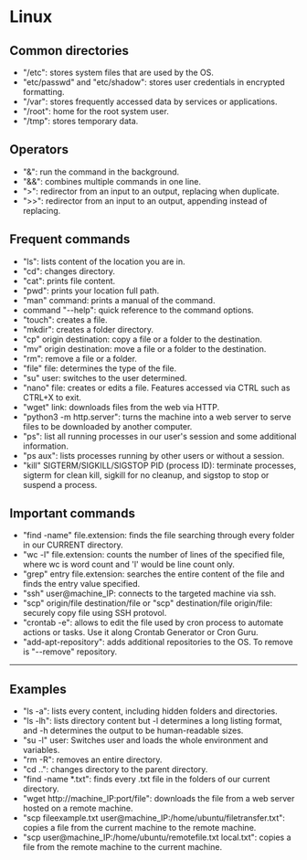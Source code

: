 # Linux

## Common directories
- "/etc": stores system files that are used by the OS.
- "etc/passwd" and "etc/shadow": stores user credentials in encrypted formatting.
- "/var": stores frequently accessed data by services or applications.
- "/root": home for the root system user.
- "/tmp": stores temporary data.

## Operators
- "&": run the command in the background.
- "&&": combines multiple commands in one line.
- ">": redirector from an input to an output, replacing when duplicate.
- ">>": redirector from an input to an output, appending instead of replacing.

## Frequent commands
- "ls": lists content of the location you are in.
- "cd": changes directory.
- "cat": prints file content.
- "pwd": prints your location full path.
- "man" command: prints a manual of the command.
- command "--help": quick reference to the command options.
- "touch": creates a file.
- "mkdir": creates a folder directory.
- "cp" origin destination: copy a file or a folder to the destination.
- "mv" origin destination: move a file or a folder to the destination.
- "rm": remove a file or a folder.
- "file" file: determines the type of the file.
- "su" user: switches to the user determined.
- "nano" file: creates or edits a file. Features accessed via CTRL such as CTRL+X to exit.
- "wget" link: downloads files from the web via HTTP.
- "python3 -m http.server": turns the machine into a web server to serve files to be downloaded by another computer.
- "ps": list all running processes in our user's session and some additional information.
- "ps aux": lists processes running by other users or without a session.
- "kill" SIGTERM/SIGKILL/SIGSTOP PID (process ID): terminate processes, sigterm for clean kill, sigkill for no cleanup, and sigstop to stop or suspend a process.

## Important commands
- "find -name" file.extension: finds the file searching through every folder in our CURRENT directory.
- "wc -l" file.extension: counts the number of lines of the specified file, where wc is word count and 'l' would be line count only.
- "grep" entry file.extension: searches the entire content of the file and finds the entry value specified.
- "ssh" user@machine_IP: connects to the targeted machine via ssh.
- "scp" origin/file destination/file or "scp" destination/file origin/file: securely copy file using SSH protovol.
- "crontab -e": allows to edit the file used by cron process to automate actions or tasks. Use it along Crontab Generator or Cron Guru.
- "add-apt-repository": adds additional repositories to the OS. To remove is "--remove" repository.

---

## Examples
- "ls -a": lists every content, including hidden folders and directories.
- "ls -lh": lists directory content but -l determines a long listing format, and -h determines the output to be human-readable sizes.
- "su -l" user: Switches user and loads the whole environment and variables.
- "rm -R": removes an entire directory.
- "cd ..": changes directory to the parent directory.
- "find -name *.txt": finds every .txt file in the folders of our current directory.
- "wget http://machine_IP:port/file": downloads the file from a web server hosted on a remote machine.
- "scp fileexample.txt user@machine_IP:/home/ubuntu/filetransfer.txt": copies a file from the current machine to the remote machine.
- "scp user@machine_IP:/home/ubuntu/remotefile.txt local.txt": copies a file from the remote machine to the current machine.